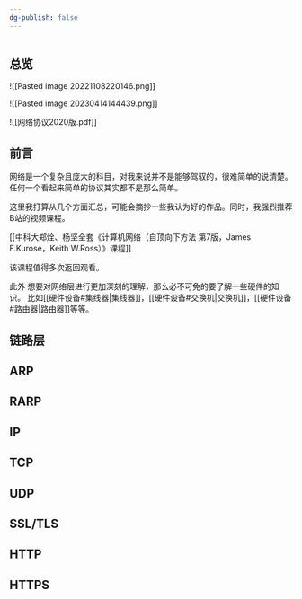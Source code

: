 ```yaml
---
dg-publish: false
---
```

```toc
```
## 总览

![[Pasted image 20221108220146.png]]

![[Pasted image 20230414144439.png]]

![[网络协议2020版.pdf]]

## 前言
网络是一个复杂且庞大的科目，对我来说并不是能够驾驭的，很难简单的说清楚。
任何一个看起来简单的协议其实都不是那么简单。

这里我打算从几个方面汇总，可能会摘抄一些我认为好的作品。同时，我强烈推荐B站的视频课程。

[[中科大郑烇、杨坚全套《计算机网络（自顶向下方法 第7版，James F.Kurose，Keith W.Ross）》课程]]

该课程值得多次返回观看。


此外 想要对网络层进行更加深刻的理解，那么必不可免的要了解一些硬件的知识。
比如[[硬件设备#集线器|集线器]]，[[硬件设备#交换机|交换机]]，[[硬件设备#路由器|路由器]]等等。





## 链路层

## ARP

## RARP

## IP

## TCP









## UDP

## SSL/TLS

## HTTP

## HTTPS